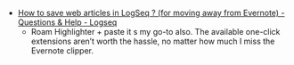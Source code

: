 - [How to save web articles in LogSeq ? (for moving away from Evernote) - Questions & Help - Logseq](https://discuss.logseq.com/t/how-to-save-web-articles-in-logseq-for-moving-away-from-evernote/20420)
	- Roam Highlighter + paste it s my go-to also. The available one-click extensions aren’t worth the hassle, no matter how much I miss the Evernote clipper.